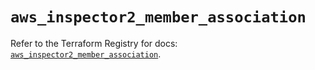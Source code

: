# `aws_inspector2_member_association`

Refer to the Terraform Registry for docs: [`aws_inspector2_member_association`](https://registry.terraform.io/providers/hashicorp/aws/5.100.0/docs/resources/inspector2_member_association).
